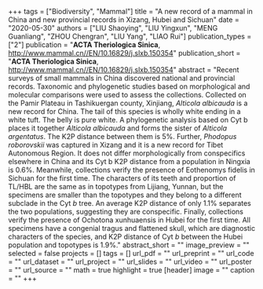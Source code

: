 +++
tags = ["Biodiversity", "Mammal"]
title = "A new record of a mammal in China and new provincial records in Xizang, Hubei and Sichuan"
date = "2020-05-30"
authors = ["LIU Shaoying", "LIU Yingxun", "MENG Guanliang", "ZHOU Chengran", "LIU Yang", "LIAO Rui"]
publication_types = ["2"]
publication = "**ACTA Theriologica Sinica**, http://www.mammal.cn//EN/10.16829/j.slxb.150354"
publication_short = "**ACTA Theriologica Sinica**, http://www.mammal.cn//EN/10.16829/j.slxb.150354"
abstract = "Recent surveys of small mammals in China discovered national and provincial records. Taxonomic and phylogenetic studies based on morphological and molecular comparisons were used to assess the collections. Collected on the Pamir Plateau in Tashikuergan county, Xinjiang, *Alticola albicauda* is a new record for China. The tail of this species is wholly white ending in a white tuft. The belly is pure white. A phylogenetic analysis based on Cyt b places it together *Alticola albicauda* and forms the sister of *Alticola argentatus*. The K2P distance between them is 5%. Further, *Phodopus roborovskii* was captured in Xizang and it is a new record for Tibet Autonomous Region. It does not differ morphologically from conspecifics elsewhere in China and its Cyt b K2P distance from a population in Ningxia is 0.6%. Meanwhile, collections verify the presence of Eothenomys fidelis in Sichuan for the first time. The characters of its teeth and proportion of TL/HBL are the same as in topotypes from Lijiang, Yunnan, but the specimens are smaller than the topotypes and they belong to a different subclade in the Cyt *b* tree. An average K2P distance of only 1.1% separates the two populations, suggesting they are conspecific. Finally, collections verify the presence of Ochotona xunhuaensis in Hubei for the first time. All specimens have a congenial tragus and flattened skull, which are diagnostic characters of the species, and K2P distance of Cyt *b* between the Hubei population and topotypes is 1.9%."
abstract_short = ""
image_preview = ""
selected = false
projects = []
tags = []
url_pdf = ""
url_preprint = ""
url_code = ""
url_dataset = ""
url_project = ""
url_slides = ""
url_video = ""
url_poster = ""
url_source = ""
math = true
highlight = true
[header]
image = ""
caption = ""
+++